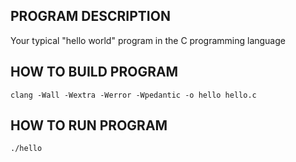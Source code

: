 PROGRAM DESCRIPTION
--------------------
Your typical "hello world" program in the C programming language

HOW TO BUILD PROGRAM
---------------------
```
clang -Wall -Wextra -Werror -Wpedantic -o hello hello.c
```

HOW TO RUN PROGRAM
------------------
```
./hello
```
